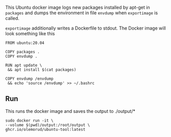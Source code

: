 
This Ubuntu docker image logs new packages installed by apt-get in `packages` and dumps the environment in file `envdump` when `exportimage` is called.

`exportimage` additionally writes a Dockerfile to stdout. The Docker image will look something like this
```
FROM ubuntu:20.04

COPY packages .
COPY envdump .

RUN apt update \
 && apt install $(cat packages) 

COPY envdump /envdump
 && echo 'source /envdump' >> ~/.bashrc
```

## Run
This runs the docker image and saves the output to ./output/*
```
sudo docker run -it \
--volume $(pwd)/output:/root/output \
ghcr.io/olemorud/ubuntu-tool:latest
```
